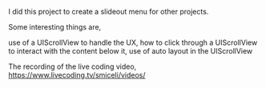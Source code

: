 I did this project to create a slideout menu for other projects.

Some interesting things are,

use of a UIScrollView to handle the UX,
how to click through a UIScrollView to interact with the content below it,
use of auto layout in the UIScrollView

The recording of the live coding video,
https://www.livecoding.tv/smiceli/videos/


